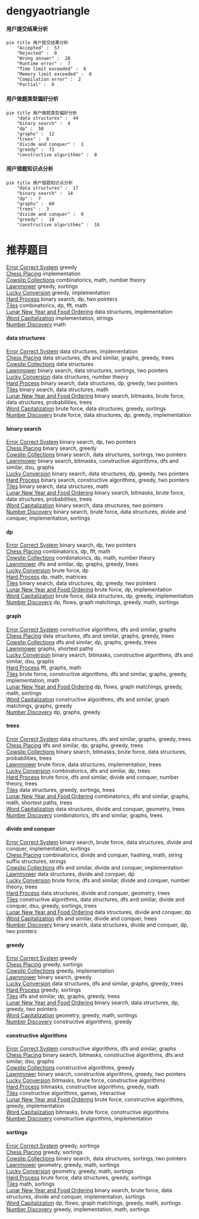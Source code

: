 # dengyaotriangle
<!-- tabs:start -->
#### **用户提交结果分析**

```mermaid
pie title 用户提交结果分析
    "Accepted" :  57
    "Rejected" :  0
    "Wrong answer" :  28
    "Runtime error" :  7
    "Time limit exceeded" :  6
    "Memory limit exceeded" :  0
    "Compilation error" :  2
    "Partial" :  0
```
#### **用户做题类型偏好分析**

```mermaid
pie title 用户做题类型偏好分析
    "data structures" :  44
    "binary search" :  4
    "dp" :  58
    "graphs" :  12
    "trees" :  8
    "divide and conquer" :  1
    "greedy" :  71
    "constructive algorithms" :  0
```
#### **用户错题知识点分析**

```mermaid
pie title 用户错题知识点分析
    "data structures" :  17
    "binary search" :  14
    "dp" :  7
    "graphs" :  60
    "trees" :  3
    "divide and conquer" :  0
    "greedy" :  18
    "constructive algorithms" :  16
```
<!-- tabs:end -->
# 推荐题目
[Error Correct System](http://codeforces.com/problemset/problem/527/B)		greedy		  
[Chess Placing](http://codeforces.com/problemset/problem/985/A)		implementation		  
[Cowslip Collections](http://codeforces.com/problemset/problem/645/F)		combinatorics,
                        math,
                        number theory		  
[Lawnmower](http://codeforces.com/problemset/problem/115/B)		greedy,
                        sortings		  
[Lucky Conversion](http://codeforces.com/problemset/problem/145/A)		greedy,
                        implementation		  
[Hard Process](http://codeforces.com/problemset/problem/660/C)		binary search,
                        dp,
                        two pointers		  
[Tiles](http://codeforces.com/problemset/problem/1473/G)		combinatorics,
                        dp,
                        fft,
                        math		  
[Lunar New Year and Food Ordering](http://codeforces.com/problemset/problem/1106/B)		data structures,
                        implementation		  
[Word Capitalization](http://codeforces.com/problemset/problem/281/A)		implementation,
                        strings		  
[Number Discovery](http://codeforces.com/problemset/problem/1242/D)		math		  
<!-- tabs:start -->
#### **data structures**
[Error Correct System](http://codeforces.com/problemset/problem/1106/B)		data structures,
                        implementation		  
[Chess Placing](http://codeforces.com/problemset/problem/958/B2)		data structures,
                        dfs and similar,
                        graphs,
                        greedy,
                        trees		  
[Cowslip Collections](http://codeforces.com/problemset/problem/292/E)		data structures		  
[Lawnmower](http://codeforces.com/problemset/problem/1324/D)		binary search,
                        data structures,
                        sortings,
                        two pointers		  
[Lucky Conversion](http://codeforces.com/problemset/problem/1109/E)		data structures,
                        number theory		  
[Hard Process](http://codeforces.com/problemset/problem/1492/C)		binary search,
                        data structures,
                        dp,
                        greedy,
                        two pointers		  
[Tiles](http://codeforces.com/problemset/problem/1490/G)		binary search,
                        data structures,
                        math		  
[Lunar New Year and Food Ordering](http://codeforces.com/problemset/problem/1479/D)		binary search,
                        bitmasks,
                        brute force,
                        data structures,
                        probabilities,
                        trees		  
[Word Capitalization](http://codeforces.com/problemset/problem/1497/A)		brute force,
                        data structures,
                        greedy,
                        sortings		  
[Number Discovery](http://codeforces.com/problemset/problem/1491/C)		brute force,
                        data structures,
                        dp,
                        greedy,
                        implementation		  
#### **binary search**
[Error Correct System](http://codeforces.com/problemset/problem/660/C)		binary search,
                        dp,
                        two pointers		  
[Chess Placing](http://codeforces.com/problemset/problem/760/B)		binary search,
                        greedy		  
[Cowslip Collections](http://codeforces.com/problemset/problem/1324/D)		binary search,
                        data structures,
                        sortings,
                        two pointers		  
[Lawnmower](http://codeforces.com/problemset/problem/1361/C)		binary search,
                        bitmasks,
                        constructive algorithms,
                        dfs and similar,
                        dsu,
                        graphs		  
[Lucky Conversion](http://codeforces.com/problemset/problem/1492/C)		binary search,
                        data structures,
                        dp,
                        greedy,
                        two pointers		  
[Hard Process](http://codeforces.com/problemset/problem/1463/D)		binary search,
                        constructive algorithms,
                        greedy,
                        two pointers		  
[Tiles](http://codeforces.com/problemset/problem/1490/G)		binary search,
                        data structures,
                        math		  
[Lunar New Year and Food Ordering](http://codeforces.com/problemset/problem/1479/D)		binary search,
                        bitmasks,
                        brute force,
                        data structures,
                        probabilities,
                        trees		  
[Word Capitalization](http://codeforces.com/problemset/problem/1436/E)		binary search,
                        data structures,
                        two pointers		  
[Number Discovery](http://codeforces.com/problemset/problem/1461/D)		binary search,
                        brute force,
                        data structures,
                        divide and conquer,
                        implementation,
                        sortings		  
#### **dp**
[Error Correct System](http://codeforces.com/problemset/problem/660/C)		binary search,
                        dp,
                        two pointers		  
[Chess Placing](http://codeforces.com/problemset/problem/1473/G)		combinatorics,
                        dp,
                        fft,
                        math		  
[Cowslip Collections](https://codeforces.com/contest/560/problem/E)		combinatorics,
                        dp,
                        math,
                        number theory		  
[Lawnmower](http://codeforces.com/problemset/problem/982/C)		dfs and similar,
                        dp,
                        graphs,
                        greedy,
                        trees		  
[Lucky Conversion](http://codeforces.com/problemset/problem/142/C)		brute force,
                        dp		  
[Hard Process](http://codeforces.com/problemset/problem/1474/F)		dp,
                        math,
                        matrices		  
[Tiles](http://codeforces.com/problemset/problem/1492/C)		binary search,
                        data structures,
                        dp,
                        greedy,
                        two pointers		  
[Lunar New Year and Food Ordering](https://codeforces.com/contest/1457/problem/C)		brute force,
                        dp,
                        implementation		  
[Word Capitalization](http://codeforces.com/problemset/problem/1491/C)		brute force,
                        data structures,
                        dp,
                        greedy,
                        implementation		  
[Number Discovery](http://codeforces.com/problemset/problem/1437/C)		dp,
                        flows,
                        graph matchings,
                        greedy,
                        math,
                        sortings		  
#### **graph**
[Error Correct System](http://codeforces.com/problemset/problem/1152/E)		constructive algorithms,
                        dfs and similar,
                        graphs		  
[Chess Placing](http://codeforces.com/problemset/problem/958/B2)		data structures,
                        dfs and similar,
                        graphs,
                        greedy,
                        trees		  
[Cowslip Collections](http://codeforces.com/problemset/problem/982/C)		dfs and similar,
                        dp,
                        graphs,
                        greedy,
                        trees		  
[Lawnmower](http://codeforces.com/problemset/problem/666/B)		graphs,
                        shortest paths		  
[Lucky Conversion](http://codeforces.com/problemset/problem/1361/C)		binary search,
                        bitmasks,
                        constructive algorithms,
                        dfs and similar,
                        dsu,
                        graphs		  
[Hard Process](http://codeforces.com/problemset/problem/1392/I)		fft,
                        graphs,
                        math		  
[Tiles](http://codeforces.com/problemset/problem/1487/C)		brute force,
                        constructive algorithms,
                        dfs and similar,
                        graphs,
                        greedy,
                        implementation,
                        math		  
[Lunar New Year and Food Ordering](http://codeforces.com/problemset/problem/1437/C)		dp,
                        flows,
                        graph matchings,
                        greedy,
                        math,
                        sortings		  
[Word Capitalization](http://codeforces.com/problemset/problem/1470/D)		constructive algorithms,
                        dfs and similar,
                        graph matchings,
                        graphs,
                        greedy		  
[Number Discovery](http://codeforces.com/problemset/problem/1476/C)		dp,
                        graphs,
                        greedy		  
#### **trees**
[Error Correct System](http://codeforces.com/problemset/problem/958/B2)		data structures,
                        dfs and similar,
                        graphs,
                        greedy,
                        trees		  
[Chess Placing](http://codeforces.com/problemset/problem/982/C)		dfs and similar,
                        dp,
                        graphs,
                        greedy,
                        trees		  
[Cowslip Collections](http://codeforces.com/problemset/problem/1479/D)		binary search,
                        bitmasks,
                        brute force,
                        data structures,
                        probabilities,
                        trees		  
[Lawnmower](http://codeforces.com/problemset/problem/1511/C)		brute force,
                        data structures,
                        implementation,
                        trees		  
[Lucky Conversion](http://codeforces.com/problemset/problem/1499/F)		combinatorics,
                        dfs and similar,
                        dp,
                        trees		  
[Hard Process](http://codeforces.com/problemset/problem/1491/E)		brute force,
                        dfs and similar,
                        divide and conquer,
                        number theory,
                        trees		  
[Tiles](http://codeforces.com/problemset/problem/1466/D)		data structures,
                        greedy,
                        sortings,
                        trees		  
[Lunar New Year and Food Ordering](http://codeforces.com/problemset/problem/1495/D)		combinatorics,
                        dfs and similar,
                        graphs,
                        math,
                        shortest paths,
                        trees		  
[Word Capitalization](http://codeforces.com/problemset/problem/1303/G)		data structures,
                        divide and conquer,
                        geometry,
                        trees		  
[Number Discovery](http://codeforces.com/problemset/problem/1454/E)		combinatorics,
                        dfs and similar,
                        graphs,
                        trees		  
#### **divide and conquer**
[Error Correct System](http://codeforces.com/problemset/problem/1461/D)		binary search,
                        brute force,
                        data structures,
                        divide and conquer,
                        implementation,
                        sortings		  
[Chess Placing](http://codeforces.com/problemset/problem/1466/G)		combinatorics,
                        divide and conquer,
                        hashing,
                        math,
                        string suffix structures,
                        strings		  
[Cowslip Collections](http://codeforces.com/problemset/problem/1490/D)		dfs and similar,
                        divide and conquer,
                        implementation		  
[Lawnmower](https://codeforces.com/contest/1483/problem/C)		data structures,
                        divide and conquer,
                        dp		  
[Lucky Conversion](http://codeforces.com/problemset/problem/1491/E)		brute force,
                        dfs and similar,
                        divide and conquer,
                        number theory,
                        trees		  
[Hard Process](http://codeforces.com/problemset/problem/1303/G)		data structures,
                        divide and conquer,
                        geometry,
                        trees		  
[Tiles](http://codeforces.com/problemset/problem/1494/D)		constructive algorithms,
                        data structures,
                        dfs and similar,
                        divide and conquer,
                        dsu,
                        greedy,
                        sortings,
                        trees		  
[Lunar New Year and Food Ordering](http://codeforces.com/problemset/problem/1482/E)		data structures,
                        divide and conquer,
                        dp		  
[Word Capitalization](http://codeforces.com/problemset/problem/566/C)		dfs and similar,
                        divide and conquer,
                        trees		  
[Number Discovery](http://codeforces.com/problemset/problem/1428/F)		binary search,
                        data structures,
                        divide and conquer,
                        dp,
                        two pointers		  
#### **greedy**
[Error Correct System](http://codeforces.com/problemset/problem/527/B)		greedy		  
[Chess Placing](http://codeforces.com/problemset/problem/115/B)		greedy,
                        sortings		  
[Cowslip Collections](http://codeforces.com/problemset/problem/145/A)		greedy,
                        implementation		  
[Lawnmower](http://codeforces.com/problemset/problem/760/B)		binary search,
                        greedy		  
[Lucky Conversion](http://codeforces.com/problemset/problem/958/B2)		data structures,
                        dfs and similar,
                        graphs,
                        greedy,
                        trees		  
[Hard Process](http://codeforces.com/problemset/problem/1183/D)		greedy,
                        sortings		  
[Tiles](http://codeforces.com/problemset/problem/982/C)		dfs and similar,
                        dp,
                        graphs,
                        greedy,
                        trees		  
[Lunar New Year and Food Ordering](http://codeforces.com/problemset/problem/1492/C)		binary search,
                        data structures,
                        dp,
                        greedy,
                        two pointers		  
[Word Capitalization](https://codeforces.com/contest/1496/problem/C)		geometry,
                        greedy,
                        math,
                        sortings		  
[Number Discovery](http://codeforces.com/problemset/problem/1493/A)		constructive algorithms,
                        greedy		  
#### **constructive algorithms**
[Error Correct System](http://codeforces.com/problemset/problem/1152/E)		constructive algorithms,
                        dfs and similar,
                        graphs		  
[Chess Placing](http://codeforces.com/problemset/problem/1361/C)		binary search,
                        bitmasks,
                        constructive algorithms,
                        dfs and similar,
                        dsu,
                        graphs		  
[Cowslip Collections](http://codeforces.com/problemset/problem/1493/A)		constructive algorithms,
                        greedy		  
[Lawnmower](http://codeforces.com/problemset/problem/1463/D)		binary search,
                        constructive algorithms,
                        greedy,
                        two pointers		  
[Lucky Conversion](https://codeforces.com/contest/1456/problem/B)		bitmasks,
                        brute force,
                        constructive algorithms		  
[Hard Process](http://codeforces.com/problemset/problem/1492/D)		bitmasks,
                        constructive algorithms,
                        greedy,
                        math		  
[Tiles](https://codeforces.com/contest/1504/problem/D)		constructive algorithms,
                        games,
                        interactive		  
[Lunar New Year and Food Ordering](https://codeforces.com/contest/1483/problem/A)		brute force,
                        constructive algorithms,
                        greedy,
                        implementation		  
[Word Capitalization](https://codeforces.com/contest/1457/problem/D)		bitmasks,
                        brute force,
                        constructive algorithms		  
[Number Discovery](http://codeforces.com/problemset/problem/1513/A)		constructive algorithms,
                        implementation		  
#### **sortings**
[Error Correct System](http://codeforces.com/problemset/problem/115/B)		greedy,
                        sortings		  
[Chess Placing](http://codeforces.com/problemset/problem/1183/D)		greedy,
                        sortings		  
[Cowslip Collections](http://codeforces.com/problemset/problem/1324/D)		binary search,
                        data structures,
                        sortings,
                        two pointers		  
[Lawnmower](https://codeforces.com/contest/1496/problem/C)		geometry,
                        greedy,
                        math,
                        sortings		  
[Lucky Conversion](http://codeforces.com/problemset/problem/1495/A)		geometry,
                        greedy,
                        math,
                        sortings		  
[Hard Process](http://codeforces.com/problemset/problem/1497/A)		brute force,
                        data structures,
                        greedy,
                        sortings		  
[Tiles](http://codeforces.com/problemset/problem/1427/A)		math,
                        sortings		  
[Lunar New Year and Food Ordering](http://codeforces.com/problemset/problem/1461/D)		binary search,
                        brute force,
                        data structures,
                        divide and conquer,
                        implementation,
                        sortings		  
[Word Capitalization](http://codeforces.com/problemset/problem/1437/C)		dp,
                        flows,
                        graph matchings,
                        greedy,
                        math,
                        sortings		  
[Number Discovery](http://codeforces.com/problemset/problem/1473/A)		greedy,
                        implementation,
                        math,
                        sortings		  
<!-- tabs:end -->

